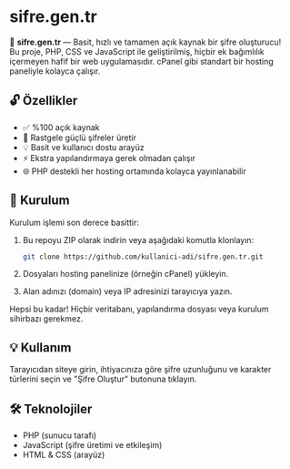 # sifre.gen.tr

🚀 **sifre.gen.tr** — Basit, hızlı ve tamamen açık kaynak bir şifre oluşturucu!  
Bu proje, PHP, CSS ve JavaScript ile geliştirilmiş, hiçbir ek bağımlılık içermeyen hafif bir web uygulamasıdır. cPanel gibi standart bir hosting paneliyle kolayca çalışır.

## 🔓 Özellikler

- ✅ %100 açık kaynak
- 🔐 Rastgele güçlü şifreler üretir
- 💡 Basit ve kullanıcı dostu arayüz
- ⚡ Ekstra yapılandırmaya gerek olmadan çalışır
- 🌐 PHP destekli her hosting ortamında kolayca yayınlanabilir

## 🔧 Kurulum

Kurulum işlemi son derece basittir:

1. Bu repoyu ZIP olarak indirin veya aşağıdaki komutla klonlayın:

    ```bash
    git clone https://github.com/kullanici-adi/sifre.gen.tr.git
    ```

2. Dosyaları hosting panelinize (örneğin cPanel) yükleyin.

3. Alan adınızı (domain) veya IP adresinizi tarayıcıya yazın.

Hepsi bu kadar! Hiçbir veritabanı, yapılandırma dosyası veya kurulum sihirbazı gerekmez.

## 💡 Kullanım

Tarayıcıdan siteye girin, ihtiyacınıza göre şifre uzunluğunu ve karakter türlerini seçin ve "Şifre Oluştur" butonuna tıklayın.

## 🛠️ Teknolojiler

- PHP (sunucu tarafı)
- JavaScript (şifre üretimi ve etkileşim)
- HTML & CSS (arayüz)
